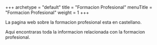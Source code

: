 +++
archetype = "default"
title = "Formacion Profesional"
menuTitle = "Formacion Profesional"
weight = 1
+++


La pagina web sobre la formacion profesional esta en castellano.


Aqui encontraras toda la informacion relacionada con la formacion profesional.


